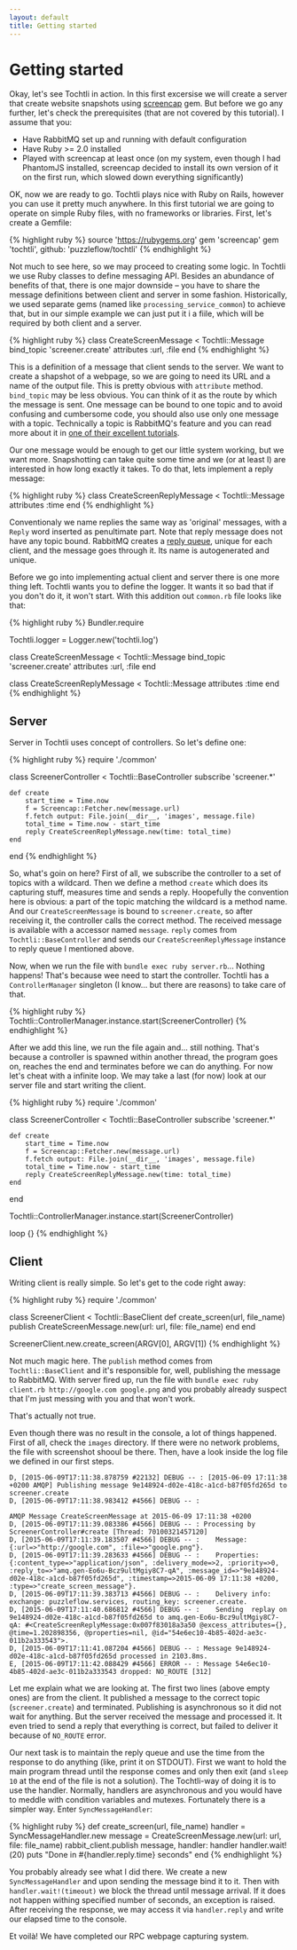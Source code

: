 ```yaml
---
layout: default
title: Getting started
---
```


# Getting started

Okay, let's see Tochtli in action. In this first excersise we will create a server that create website snapshots using [screencap](https://github.com/maxwell/screencap) gem. But before we go any further, let's check the prerequisites (that are not covered by this tutorial). I assume that you:

* Have RabbitMQ set up and running with default configuration
* Have Ruby >= 2.0 installed
* Played with screencap at least once (on my system, even though I had PhantomJS installed, screencap decided to install its own version of it on the first run, which slowed down everything significantly)

OK, now we are ready to go. Tochtli plays nice with Ruby on Rails, however you can use it pretty much anywhere. In this first tutorial we are going to operate on simple Ruby files, with no frameworks or libraries. First, let's create a Gemfile:

{% highlight ruby %}
source 'https://rubygems.org'
gem 'screencap'
gem 'tochtli', github: 'puzzleflow/tochtli'
{% endhighlight %}

Not much to see here, so we may proceed to creating some logic. In Tochtli we use Ruby classes to define messaging API. Besides an abundance of benefits of that, there is one major downside – you have to share the message definitions between client and server in some fashion. Historically, we used separate gems (named like `processing_service_common`) to achieve that, but in our simple example we can just put it i a fiile, which will be required by both client and a server.

{% highlight ruby %}
class CreateScreenMessage < Tochtli::Message
	bind_topic 'screener.create'
	attributes :url, :file
end
{% endhighlight %}

This is a definition of a message that client sends to the server. We want to create a shapshot of a webpage, so we are going to need its URL and a name of the output file. This is pretty obvious with `attribute` method. `bind_topic` may be less obvious. You can think of it as the route by which the message is sent. One message can be bound to one topic and to avoid confusing and cumbersome code, you should also use only one message with a topic. Technically a topic is RabbitMQ's feature and you can read more about it in [one of their excellent tutorials](https://www.rabbitmq.com/tutorials/tutorial-five-ruby.html).

Our one message would be enough to get our little system working, but we want more. Snapshotting can take quite some time and we (or at least I) are interested in how long exactly it takes. To do that, lets implement a reply message:

{% highlight ruby %}
class CreateScreenReplyMessage < Tochtli::Message
	attributes :time
end
{% endhighlight %}

Conventionaly we name replies the same way as 'original' messages, with a `Reply` word inserted as penultimate part. Note that reply message does not have any topic bound. RabbitMQ creates a [reply queue](https://www.rabbitmq.com/direct-reply-to.html), unique for each client, and the message goes through it. Its name is autogenerated and unique.

Before we go into implementing actual client and server there is one more thing left. Tochtli wants you to define the logger. It wants it so bad that if you don't do it, it won't start. With this addition out `common.rb` file looks like that:

{% highlight ruby %}
Bundler.require

Tochtli.logger = Logger.new('tochtli.log')

class CreateScreenMessage < Tochtli::Message
	bind_topic 'screener.create'
	attributes :url, :file
end

class CreateScreenReplyMessage < Tochtli::Message
	attributes :time
end
{% endhighlight %}

## Server

Server in Tochtli uses concept of controllers. So let's define one:

{% highlight ruby %}
require './common'

class ScreenerController < Tochtli::BaseController
	subscribe 'screener.*'

	def create
		start_time = Time.now
		f = Screencap::Fetcher.new(message.url)
		f.fetch output: File.join(__dir__, 'images', message.file)
		total_time = Time.now - start_time
		reply CreateScreenReplyMessage.new(time: total_time)
	end
end
{% endhighlight %}

So, what's goin on here? First of all, we subscribe the controller to a set of topics with a wildcard. Then we define a method `create` which does its capturing stuff, measures time and sends a reply. Hoopefully the convention here is obvious: a part of the topic matching the wildcard is a method name. And our `CreateScreenMessage` is bound to `screener.create`, so after receiving it, the controller calls the correct method. The received message is available with a accessor named `message`. `reply` comes from `Tochtli::BaseController` and sends our `CreateScreenReplyMessage` instance to reply queue I mentioned above.

Now, when we run the file with `bundle exec ruby server.rb`... Nothing happens! That's because wee need to start the controller. Tochtli has a `ControllerManager` singleton (I know... but there are reasons) to take care of that.

{% highlight ruby %}
Tochtli::ControllerManager.instance.start(ScreenerController)
{% endhighlight %}

After we add this line, we run the file again and... still nothing. That's because a controller is spawned within another thread, the program goes on, reaches the end and terminates before we can do anything. For now let's cheat with a infinite loop. We may take a last (for now) look at our server file and start writing the client.

{% highlight ruby %}
require './common'

class ScreenerController < Tochtli::BaseController
	subscribe 'screener.*'

	def create
		start_time = Time.now
		f = Screencap::Fetcher.new(message.url)
		f.fetch output: File.join(__dir__, 'images', message.file)
		total_time = Time.now - start_time
		reply CreateScreenReplyMessage.new(time: total_time)
	end
end

Tochtli::ControllerManager.instance.start(ScreenerController)

loop {}
{% endhighlight %}


## Client

Writing client is really simple. So let's get to the code right away:

{% highlight ruby %}
require './common'

class ScreenerClient < Tochtli::BaseClient
	def create_screen(url, file_name)
		publish CreateScreenMessage.new(url: url, file: file_name)
	end
end

ScreenerClient.new.create_screen(ARGV[0], ARGV[1])
{% endhighlight %}

Not much magic here. The `publish` method comes from `Tochtli::BaseClient` and it's responsible for, well, publishing the message to RabbitMQ. With server fired up, run the file with `bundle exec ruby client.rb http://google.com google.png` and you probably already suspect that I'm just messing with you and that won't work.

That's actually not true.

Even though there was no result in the console, a lot of things happened. First of all, check the `images` directory. If there were no network problems, the file with screenshot shooul be there. Then, have a look inside the log file we defined in our first steps.

```
D, [2015-06-09T17:11:38.878759 #22132] DEBUG -- : [2015-06-09 17:11:38 +0200 AMQP] Publishing message 9e148924-d02e-418c-a1cd-b87f05fd265d to screener.create
D, [2015-06-09T17:11:38.983412 #4566] DEBUG -- : 

AMQP Message CreateScreenMessage at 2015-06-09 17:11:38 +0200
D, [2015-06-09T17:11:39.083386 #4566] DEBUG -- : Processing by ScreenerController#create [Thread: 70100321457120]
D, [2015-06-09T17:11:39.183507 #4566] DEBUG -- : 	Message: {:url=>"http://google.com", :file=>"google.png"}.
D, [2015-06-09T17:11:39.283633 #4566] DEBUG -- : 	Properties: {:content_type=>"application/json", :delivery_mode=>2, :priority=>0, :reply_to=>"amq.gen-Eo6u-Bcz9ultMgiy8C7-qA", :message_id=>"9e148924-d02e-418c-a1cd-b87f05fd265d", :timestamp=>2015-06-09 17:11:38 +0200, :type=>"create_screen_message"}.
D, [2015-06-09T17:11:39.383713 #4566] DEBUG -- : 	Delivery info: exchange: puzzleflow.services, routing_key: screener.create.
D, [2015-06-09T17:11:40.686812 #4566] DEBUG -- : 	Sending  replay on 9e148924-d02e-418c-a1cd-b87f05fd265d to amq.gen-Eo6u-Bcz9ultMgiy8C7-qA: #<CreateScreenReplyMessage:0x007f83018a3a50 @excess_attributes={}, @time=1.202898356, @properties=nil, @id="54e6ec10-4b85-402d-ae3c-011b2a333543">.
D, [2015-06-09T17:11:41.087204 #4566] DEBUG -- : Message 9e148924-d02e-418c-a1cd-b87f05fd265d processed in 2103.8ms.
E, [2015-06-09T17:11:42.088429 #4566] ERROR -- : Message 54e6ec10-4b85-402d-ae3c-011b2a333543 dropped: NO_ROUTE [312]
```

Let me explain what we are looking at. The first two lines (above empty ones) are from the client. It published a message to the correct topic (`screener.create`) and terminated. Publishing is asynchronous so it did not wait for anything. But the server received the message and processed it. It even tried to send a reply that everything is correct, but failed to deliver it because of `NO_ROUTE` error.

Our next task is to maintain the reply queue and use the time from the response to do anything (like, print it on STDOUT). First we want to hold the main program thread until the response comes and only then exit (and `sleep 10` at the end of the file is not a solution). The Tochtli-way of doing it is to use the handler. Normally, handlers are asynchronous and you would have to meddle with condition variables and mutexes. Fortunately there is a simpler way. Enter `SyncMessageHandler`:


{% highlight ruby %}
def create_screen(url, file_name)
	handler = SyncMessageHandler.new
	message = CreateScreenMessage.new(url: url, file: file_name)
	rabbit_client.publish message, handler: handler
	handler.wait!(20)
	puts "Done in #{handler.reply.time} seconds"
end
{% endhighlight %}

You probably already see what I did there. We create a new `SyncMessageHandler` and upon sending the message bind it to it. Then with `handler.wait!(timeout)` we block the thread until message arrival. If it does not happen withing specified number of seconds, an exception is raised. After receiving the response, we may access it via `handler.reply` and write our elapsed time to the console.

Et voilà! We have completed our RPC webpage capturing system.